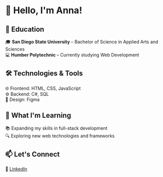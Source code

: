 # 👋 Hello, I'm Anna!

## 🏫 Education  
🎓 **San Diego State University** – Bachelor of Science in Applied Arts and Sciences  
💻 **Humber Polytechnic** – Currently studying Web Development  

## 🛠️ Technologies & Tools  
🌐 Frontend: HTML, CSS, JavaScript  
⚙️ Backend: C#, SQL  
🎨 Design: Figma  

## 🚀 What I'm Learning  
📚 Expanding my skills in full-stack development  
🔍 Exploring new web technologies and frameworks  

## 📫 Let's Connect  
🔗 [LinkedIn]([your-link-here](https://www.linkedin.com/in/anna-c-83a4b0b6/))  
